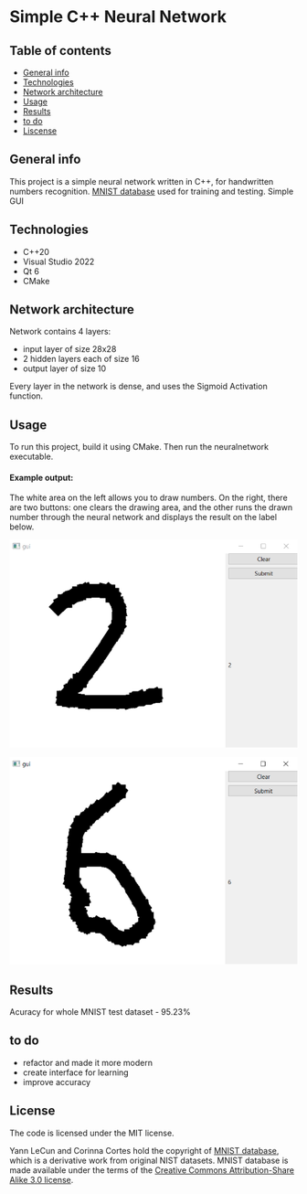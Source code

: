 # Simple C++ Neural Network

## Table of contents
* [General info](#general-info)
* [Technologies](#technologies)
* [Network architecture](#Network-architecture)
* [Usage](#Usage)
* [Results](#Results)
* [to do](#to-do)
* [Liscense](#License)


## General info

This project is a simple neural network written in C++, for handwritten numbers recognition.
[MNIST database](http://yann.lecun.com/exdb/mnist) used for training and testing. Simple GUI 


## Technologies
* C++20
* Visual Studio 2022
* Qt 6
* CMake

## Network architecture

Network contains 4 layers:
- input layer of size 28x28
- 2 hidden layers each of size 16
- output layer of size 10

Every layer in the network is dense, and uses the Sigmoid Activation function.


## Usage 

To run this project, build it using CMake. Then run the neuralnetwork executable.


#### Example output:
The white area on the left allows you to draw numbers. On the right, there are two buttons: one clears the drawing area, and the other runs the drawn number through the neural network and displays the result on the label below.

![example gui](/examples/gui.PNG)

![example gui 2](/examples/gui2.PNG)

## Results 
Acuracy for whole MNIST test dataset - 95.23%


## to do
- refactor and made it more modern
- create interface for learning 
- improve accuracy


## License
The code is licensed under the MIT license.

Yann LeCun and Corinna Cortes hold the copyright of [MNIST database](http://yann.lecun.com/exdb/mnist), which is a derivative work from original NIST datasets. MNIST database is made available under the terms of the [Creative Commons Attribution-Share Alike 3.0 license](https://creativecommons.org/licenses/by-sa/3.0/).
